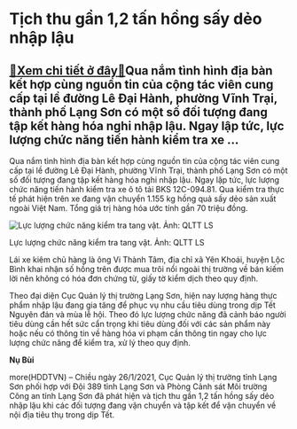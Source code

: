 Tịch thu gần 1,2 tấn hồng sấy dẻo nhập lậu
==========================================

[:gift:Xem chi tiết ở đây:gift:](https://hddtvn.com/tich-thu-gan-12-tan-hong-say-deo-nhap-lau/)Qua nắm tình hình địa bàn kết hợp cùng nguồn tin của cộng tác viên cung cấp tại lề đường Lê Đại Hành, phường Vĩnh Trại, thành phố Lạng Sơn có một số đối tượng đang tập kết hàng hóa nghi nhập lậu. Ngay lập tức, lực lượng chức năng tiến hành kiểm tra xe …
-------------------------------------------------------------------------------------------------------------------------------------------------------------------------------------------------------------------------------------------------------------


Qua nắm tình hình địa bàn kết hợp cùng nguồn tin của cộng tác viên cung cấp tại lề đường Lê Đại Hành, phường Vĩnh Trại, thành phố Lạng Sơn có một số đối tượng đang tập kết hàng hóa nghi nhập lậu. Ngay lập tức, lực lượng chức năng tiến hành kiểm tra xe ô tô tải BKS 12C-094.81. Qua kiểm tra thực tế phát hiện trên xe đang vận chuyển 1.155 kg hồng quả sấy dẻo sản xuất ngoài Việt Nam. Tổng giá trị hàng hóa ước tính gần 70 triệu đồng.





![Lực lượng chức năng kiểm tra tang vật. Ảnh: QLTT LS](https://hddtvn.com/wp-content/uploads/2021/01/3906_D6_-_hYng_sYy_dYo.JPG.jpg "Lực lượng chức năng kiểm tra tang vật. Ảnh: QLTT LS")


Lực lượng chức năng kiểm tra tang vật. Ảnh: QLTT LS



Lái xe kiêm chủ hàng là ông Vi Thành Tâm, địa chỉ xã Yên Khoái, huyện Lộc Bình khai nhận số hồng trên được mua trôi nổi ngoài thị trường về bán kiếm lời nên không có hóa đơn chứng từ, giấy tờ kiểm dịch theo quy định.


Theo đại diện Cục Quản lý thị trường Lạng Sơn, hiện nay lượng hàng thực phẩm nhập lậu đang gia tăng để phục vụ nhu cầu tiêu dùng trong dịp Tết Nguyên đán và mùa lễ hội. Theo đó lực lượng chức năng đã cảnh báo người tiêu dùng cần hết sức cẩn trọng khi tiêu dùng đối với các sản phẩm này hoặc nếu có thông tin về hàng hóa vi phạm cần thông tin ngay cho lực lượng chức năng để kiểm tra, xử lý theo quy định.




**Nụ Bùi**



more(HDDTVN) – Chiều ngày 26/1/2021, Cục Quản lý thị trường tỉnh Lạng Sơn phối hợp với Đội 389 tỉnh Lạng Sơn và Phòng Cảnh sát Môi trường Công an tỉnh Lạng Sơn đã phát hiện và tịch thu gần 1,2 tấn hồng sấy dẻo nhập lậu khi các đối tượng đang vận chuyển và tập kết để vận chuyển về nội địa tiêu thụ trong dịp Tết.

